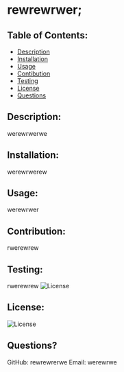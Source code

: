 # rewrewrwer;

  ## Table of Contents:
  - [Description](#description)
  - [Installation](#installation)
  - [Usage](#usage)
  - [Contibution](#contribution)
  - [Testing](#testing)
  - [License](#license)
  - [Questions](#questions)

  
  ## Description:
  werewrwerwe
  
  ## Installation:
  werewrwerew
  
  ## Usage:
  werewrwer
  
  ## Contribution:
  rwerewrew
  
  ## Testing:
  rwerewrew
  ![License](https://img.shields.io/badge/License-Apache-blue)
  
  ## License:
  ![License](https://img.shields.io/endpoint?License=Apache&logo=appveyor)

  ## Questions?
  GitHub: rewrewrerwe
  Email: werewrwe